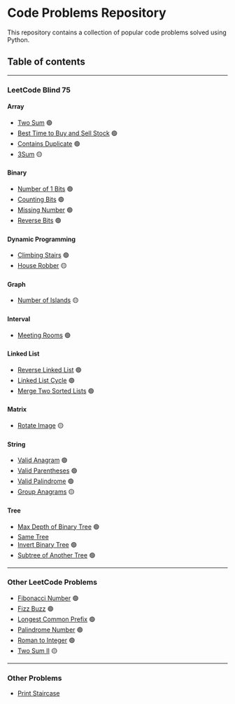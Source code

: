 # Code Problems Repository

This repository contains a collection of popular code problems solved using Python.

## Table of contents
---
### LeetCode Blind 75
#### Array
* [Two Sum](problems/TwoSum/) 🟢
* [Best Time to Buy and Sell Stock](problems/BuyAndSellStock/) 🟢
* [Contains Duplicate](problems/ContainsDuplicate/) 🟢
* [3Sum](problems/3Sum/) 🟡
#### Binary
* [Number of 1 Bits](problems/NumberOf1Bits/) 🟢
* [Counting Bits](problems/CountingBits/) 🟢
* [Missing Number](problems/MissingNumber/) 🟢
* [Reverse Bits](problems/ReverseBits/) 🟢
#### Dynamic Programming
* [Climbing Stairs](problems/ClimbingStairs/) 🟢
* [House Robber](problems/HouseRobber/) 🟡
#### Graph
* [Number of Islands](problems/NumberOfIslands/) 🟡
#### Interval
* [Meeting Rooms](problems/MeetingRooms/) 🟢
#### Linked List
* [Reverse Linked List](problems/ReverseLinkedList/) 🟢
* [Linked List Cycle](problems/LinkedListCycle/) 🟢
* [Merge Two Sorted Lists](problems/MergeTwoSortedLists/) 🟢
#### Matrix
* [Rotate Image](problems/RotateImage/) 🟡
#### String
* [Valid Anagram](problems/ValidAnagram/) 🟢
* [Valid Parentheses](problems/ValidParentheses/) 🟢
* [Valid Palindrome](problems/ValidPalindrome/) 🟢
* [Group Anagrams](problems/GroupAnagrams/) 🟡
#### Tree
* [Max Depth of Binary Tree](problems/MaximumDepthOfBTree/) 🟢
* [Same Tree](problems/SameTree/) 
* [Invert Binary Tree](problems/InvertBinaryTree/) 🟢
* [Subtree of Another Tree](problems/SubtreeOfAnotherTree/) 🟢
---
### Other LeetCode Problems
* [Fibonacci Number](problems/FibonacciNumber/) 🟢
* [Fizz Buzz](problems/FizzBuzz/) 🟢
* [Longest Common Prefix](problems/LongestCommonPrefix/) 🟢
* [Palindrome Number](problems/PalindromeNumber/) 🟢
* [Roman to Integer](problems/RomanToInteger/) 🟢
* [Two Sum II](problems/TwoSum2/) 🟡
---
### Other Problems
* [Print Staircase](problems/PrintStaircase/)

